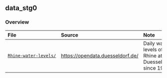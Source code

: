 ## data_stg0 #

### Overview

<table>

<thead>
<tr>
<th align="left">File</th>
<th align="left">Source</th>
<th align="left">Note</th>
</tr>
</thead>

<tbody>

<!-- Rhine-water-levels --> 
<tr>

<!-- * File -->
<td align="left">
<code><a target="_blank" rel="noopener noreferrer" href="https://github.com/j-honnacker/data-viz-R/tree/master/data_stg0/Rhine-water-levels">Rhine&#8209;water&#8209;levels/</a></code>
</td>

<!-- * Source -->
<td align="left">
<a target="_blank" rel="noopener noreferrer" href="https://opendata.duesseldorf.de/dataset/t%C3%A4gliche-wasserst%C3%A4nde-des-rheins-bei-d%C3%BCsseldorf-den-monaten-seit-1996">
https://opendata.duesseldorf.de/
</a>
</td>

<!-- * Note -->
<td align="left">
Daily water levels of the Rhine at Duesseldorf since 1996
</td>

</tr>


</tbody>

</table>

